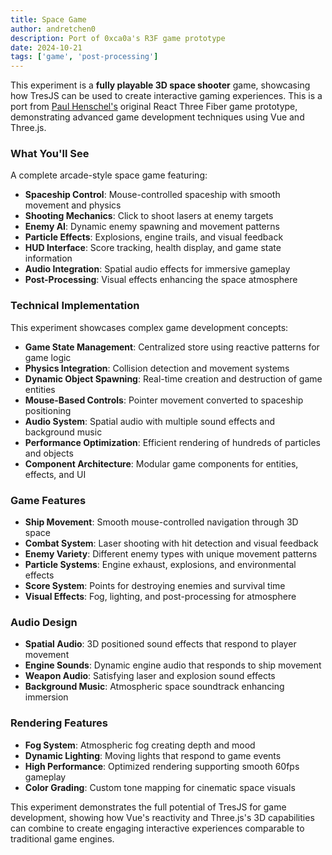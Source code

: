 ```yaml
---
title: Space Game
author: andretchen0
description: Port of 0xca0a's R3F game prototype
date: 2024-10-21
tags: ['game', 'post-processing']
---
```


This experiment is a **fully playable 3D space shooter** game, showcasing how TresJS can be used to create interactive gaming experiences. This is a port from [Paul Henschel's](https://twitter.com/0xca0a) original React Three Fiber game prototype, demonstrating advanced game development techniques using Vue and Three.js.

### What You'll See

A complete arcade-style space game featuring:

- **Spaceship Control**: Mouse-controlled spaceship with smooth movement and physics
- **Shooting Mechanics**: Click to shoot lasers at enemy targets
- **Enemy AI**: Dynamic enemy spawning and movement patterns
- **Particle Effects**: Explosions, engine trails, and visual feedback
- **HUD Interface**: Score tracking, health display, and game state information
- **Audio Integration**: Spatial audio effects for immersive gameplay
- **Post-Processing**: Visual effects enhancing the space atmosphere

### Technical Implementation

This experiment showcases complex game development concepts:

- **Game State Management**: Centralized store using reactive patterns for game logic
- **Physics Integration**: Collision detection and movement systems
- **Dynamic Object Spawning**: Real-time creation and destruction of game entities
- **Mouse-Based Controls**: Pointer movement converted to spaceship positioning
- **Audio System**: Spatial audio with multiple sound effects and background music
- **Performance Optimization**: Efficient rendering of hundreds of particles and objects
- **Component Architecture**: Modular game components for entities, effects, and UI

### Game Features

- **Ship Movement**: Smooth mouse-controlled navigation through 3D space
- **Combat System**: Laser shooting with hit detection and visual feedback
- **Enemy Variety**: Different enemy types with unique movement patterns
- **Particle Systems**: Engine exhaust, explosions, and environmental effects
- **Score System**: Points for destroying enemies and survival time
- **Visual Effects**: Fog, lighting, and post-processing for atmosphere

### Audio Design

- **Spatial Audio**: 3D positioned sound effects that respond to player movement
- **Engine Sounds**: Dynamic engine audio that responds to ship movement
- **Weapon Audio**: Satisfying laser and explosion sound effects
- **Background Music**: Atmospheric space soundtrack enhancing immersion

### Rendering Features

- **Fog System**: Atmospheric fog creating depth and mood
- **Dynamic Lighting**: Moving lights that respond to game events
- **High Performance**: Optimized rendering supporting smooth 60fps gameplay
- **Color Grading**: Custom tone mapping for cinematic space visuals

This experiment demonstrates the full potential of TresJS for game development, showing how Vue's reactivity and Three.js's 3D capabilities can combine to create engaging interactive experiences comparable to traditional game engines.


